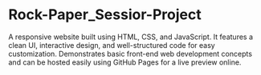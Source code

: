 # Rock-Paper_Sessior-Project
A responsive website built using HTML, CSS, and JavaScript. It features a clean UI, interactive design, and well-structured code for easy customization. Demonstrates basic front-end web development concepts and can be hosted easily using GitHub Pages for a live preview online.
